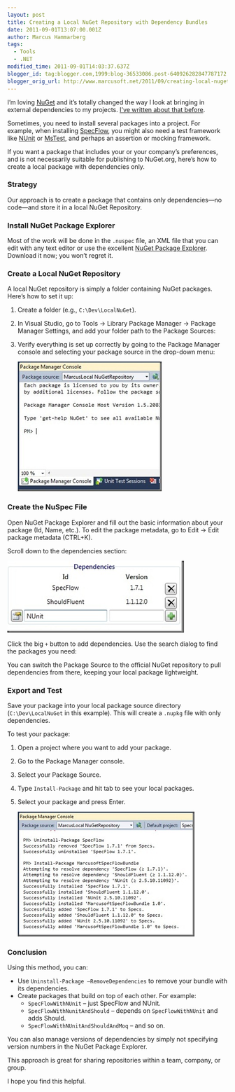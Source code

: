 ```yaml
---
layout: post
title: Creating a Local NuGet Repository with Dependency Bundles
date: 2011-09-01T13:07:00.001Z
author: Marcus Hammarberg
tags:
  - Tools
  - .NET
modified_time: 2011-09-01T14:03:37.637Z
blogger_id: tag:blogger.com,1999:blog-36533086.post-640926282847787172
blogger_orig_url: http://www.marcusoft.net/2011/09/creating-local-nuget-repository-with.html
---
```


I’m loving [NuGet](http://www.nuget.org) and it’s totally changed the way I look at bringing in external dependencies to my projects. [I've written about that before](http://www.marcusoft.net/2011/02/nuget-uninstall-remove-dependencies.html).

Sometimes, you need to install several packages into a project. For example, when installing [SpecFlow](www.specflow.org), you might also need a test framework like [NUnit](http://www.nunit.org/) or [MsTest](http://msdn.microsoft.com/en-us/library/ms182489(v=vs.80).aspx), and perhaps an assertion or mocking framework.

If you want a package that includes your or your company’s preferences, and is not necessarily suitable for publishing to NuGet.org, here’s how to create a local package with dependencies only.

### Strategy

Our approach is to create a package that contains only dependencies—no code—and store it in a local NuGet Repository.

### Install NuGet Package Explorer

Most of the work will be done in the `.nuspec` file, an XML file that you can edit with any text editor or use the excellent [NuGet Package Explorer](http://nuget.codeplex.com/releases/view/59864). Download it now; you won’t regret it.

### Create a Local NuGet Repository

A local NuGet repository is simply a folder containing NuGet packages. Here’s how to set it up:

1. Create a folder (e.g., `C:\Dev\LocalNuGet`).
2. In Visual Studio, go to Tools → Library Package Manager → Package Manager Settings, and add your folder path to the Package Sources:
3. Verify everything is set up correctly by going to the Package Manager console and selecting your package source in the drop-down menu:

   ![Choosing Local Package Source](/img/choosing%25252520local%25252520package%25252520source_thumb.jpg)

### Create the NuSpec File

Open NuGet Package Explorer and fill out the basic information about your package (Id, Name, etc.). To edit the package metadata, go to Edit → Edit package metadata (CTRL+K).

Scroll down to the dependencies section:

   ![Dependencies](/img/dependencies_thumb%2525255B1%2525255D.jpg)

Click the big `+` button to add dependencies. Use the search dialog to find the packages you need:

You can switch the Package Source to the official NuGet repository to pull dependencies from there, keeping your local package lightweight.

### Export and Test

Save your package into your local package source directory (`C:\Dev\LocalNuGet` in this example). This will create a `.nupkg` file with only dependencies.

To test your package:

1. Open a project where you want to add your package.
2. Go to the Package Manager console.
3. Select your Package Source.
4. Type `Install-Package` and hit tab to see your local packages.
5. Select your package and press Enter.

   ![The Magic](/img/the%25252520magic_thumb.jpg)

### Conclusion

Using this method, you can:

- Use `Uninstall-Package –RemoveDependencies` to remove your bundle with its dependencies.
- Create packages that build on top of each other. For example:
  - `SpecFlowWithNUnit` – just SpecFlow and NUnit.
  - `SpecFlowWithNunitAndShould` – depends on `SpecFlowWithNUnit` and adds Should.
  - `SpecFlowWithNUnitAndShouldAndMoq` – and so on.

You can also manage versions of dependencies by simply not specifying version numbers in the NuGet Package Explorer.

This approach is great for sharing repositories within a team, company, or group.

I hope you find this helpful.
